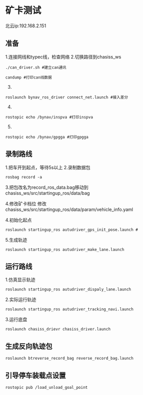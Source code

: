 # 矿卡测试

北云ip:192.168.2.151
## 准备
1.连接网线和typec线，检查网络
2.切换路径到chasiss_ws
```
./can_driver.sh #建立can通讯
```
```
candump #打印can线数据
```
3.
```
roslaunch bynav_ros_driver connect_net.launch #接入差分

```
4.
```
rostopic echo /bynav/inspva #打印inspva
```

5.
```
rostopic echo /bynav/gpgga #打印gpgga
```

## 录制路线

1.把车开到起点，等待5s以上
2.录制数据包
```
rosbag record -a
```
3.把包改名为record_ros_data.bag移动到chasiss_ws/src/startingup_ros/data/bag

4.修改矿卡档位
修改chasiss_ws/src/startingup_ros/data/param/vehicle_info.yaml

4.初始化起点
```
roslaunch startingup_ros autudriver_gps_init_pose.launch #
```

5.生成轨迹
```
roslaunch startingup_ros autudriver_make_lane.launch 
```

## 运行路线
1.仿真显示轨迹
```
roslaunch startingup_ros autudriver_dispaly_lane.launch
```
2.实际运行轨迹
```
roslaunch startingup_ros autudriver_tracking_navi.launch
```
3.运行底盘
```
roslaunch chasiss_drievr chasiss_driver.launch
```


## 生成反向轨迹包

```
roslaunch btreverse_record_bag reverse_record_bag.launch
```

## 引导停车装载点设置
```
rostopic pub /load_unload_goal_point
```
